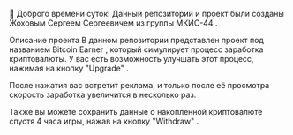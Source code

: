 👋 Доброго времени суток!
Данный репозиторий и проект были созданы Жоховым Сергеем Сергеевичем из группы МКИС-44 .

Описание проекта
В данном репозитории представлен проект под названием Bitcoin Earner , который симулирует процесс заработка криптовалюты. У вас есть возможность улучшать этот процесс, нажимая на кнопку "Upgrade" .

После нажатия вас встретит реклама, и только после её просмотра скорость заработка увеличится в несколько раз.

Также вы можете сохранить данные о накопленной криптовалюте спустя 4 часа игры, нажав на кнопку "Withdraw" .

